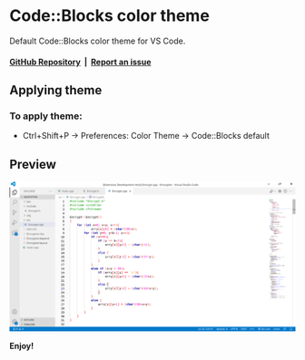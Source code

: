 # Code::Blocks color theme

Default Code::Blocks color theme for VS Code.

#### [GitHub Repository](https://github.com/DevShayan/code--blocks-color-theme)&nbsp;&nbsp;|&nbsp;&nbsp;[Report an issue](https://github.com/DevShayan/code--blocks-color-theme/issues)

## Applying theme

### To apply theme:

* Ctrl+Shift+P -> Preferences: Color Theme -> Code::Blocks default

## Preview

![Preview 1](preview/preview_1.png)

**Enjoy!**
